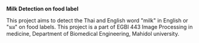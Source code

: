 **Milk Detection on food label**

This project aims to detect the Thai and English word "milk" in English or "นม" on food labels.
This project is a part of EGBI 443 Image Processing in medicine, Department of Biomedical Engineering, Mahidol university.
